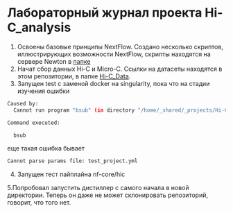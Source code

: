 # Лабораторный журнал проекта Hi-C_analysis

1. Освоены базовые принципы NextFlow. Создано несколько скриптов, иллюстрирующих возможности NextFlow, скрипты находятся на сервере Newton в [папке](https://newton.bioeng.ru/jupyter/user/g_timokhin/tree/_projects/Hi-C_analysis_example/nextflow_playground)
2. Начат сбор данных Hi-C и Мicro-C. Ссылки на датасеты находятся в этом репозитории, в папке [Hi-C_Data](https://github.com/intbio/Hi-C_analysis_example/tree/master/Hi-C_Data).
3. Запущен test с заменой docker на singularity, пока что на стадии изучения ошибки
```bash
Caused by:
  Cannot run program "bsub" (in directory "/home/_shared/_projects/Hi-C_analysis_example/distiller-nf/work/dc/f4ce6dd099aa79e74f700806ca36a3"): error=2, No such file or directory

Command executed:

  bsub
```

еще такая ошибка бывает
```bash
Cannot parse params file: test_project.yml
```


4. Запущен тест пайплайна nf-core/hic

5.Попробовал запустить дистиллер с самого начала в новой директории. Теперь он даже не может склонировать репозиторий, говорит, что того нет.



